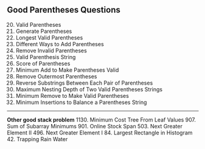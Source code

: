 
Good Parentheses Questions
---------------------------------------------------------------------
20. Valid Parentheses
22. Generate Parentheses
32. Longest Valid Parentheses
241. Different Ways to Add Parentheses
301. Remove Invalid Parentheses
678. Valid Parenthesis String
856. Score of Parentheses
921. Minimum Add to Make Parentheses Valid
1021. Remove Outermost Parentheses
1190. Reverse Substrings Between Each Pair of Parentheses
1111. Maximum Nesting Depth of Two Valid Parentheses Strings
1249. Minimum Remove to Make Valid Parentheses
1541. Minimum Insertions to Balance a Parentheses String
---------------------------------------------------------------------
**Other good stack problem**
1130. Minimum Cost Tree From Leaf Values
907. Sum of Subarray Minimums
901. Online Stock Span
503. Next Greater Element II
496. Next Greater Element I
84. Largest Rectangle in Histogram
42. Trapping Rain Water
